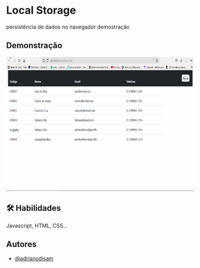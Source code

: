
# Local Storage

persistência de dados no navegador demostração

## Demonstração
<img width="760" height="360" src ="./assests/gif.localStorage.gif"/>

## 🛠 Habilidades
Javascript, HTML, CSS...
## Autores

- [@adrianodisam](https://www.github.com/adrianodisam)

